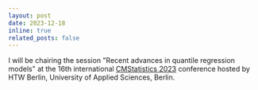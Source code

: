 ```yaml
---
layout: post
date: 2023-12-18
inline: true
related_posts: false
---
```


I will be chairing the session "Recent advances in quantile regression models" at the 16th international <a href="https://www.cmstatistics.org/CMStatistics2023/index.php">CMStatistics 2023</a> conference hosted by HTW Berlin, University of Applied Sciences, Berlin.
